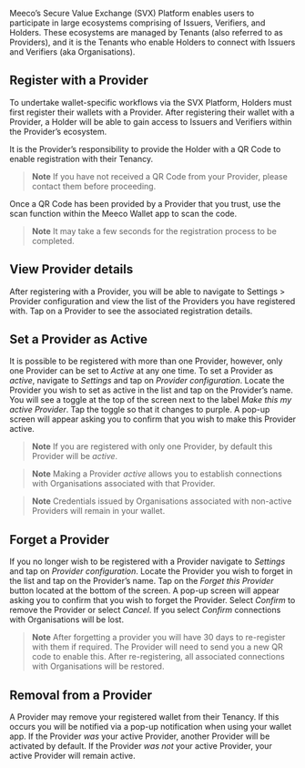 Meeco’s Secure Value Exchange (SVX) Platform enables users to participate in large ecosystems comprising of Issuers, Verifiers, and Holders. These ecosystems are managed by Tenants (also referred to as Providers), and it is the Tenants who enable Holders to connect with Issuers and Verifiers (aka Organisations).

## Register with a Provider
To undertake wallet-specific workflows via the SVX Platform, Holders must first register their wallets with a Provider. After registering their wallet with a Provider, a Holder will be able to gain access to Issuers and Verifiers within the Provider’s ecosystem.

It is the Provider’s responsibility to provide the Holder with a QR Code to enable registration with their Tenancy.

> **Note**
> If you have not received a QR Code from your Provider, please contact them before proceeding.

Once a QR Code has been provided by a Provider that you trust, use the scan function within the Meeco Wallet app to scan the code.

> **Note**
> It may take a few seconds for the registration process to be completed.

## View Provider details
After registering with a Provider, you will be able to navigate to Settings > Provider configuration and view the list of the Providers you have registered with. Tap on a Provider to see the associated registration details.

## Set a Provider as Active
It is possible to be registered with more than one Provider, however, only one Provider can be set to _Active_ at any one time. To set a Provider as _active_, navigate to _Settings_ and tap on _Provider configuration_. Locate the Provider you wish to set as active in the list and tap on the Provider’s name. You will see a toggle at the top of the screen next to the label _Make this my active Provider_. Tap the toggle so that it changes to purple. A pop-up screen will appear asking you to confirm that you wish to make this Provider active.

> **Note**
> If you are registered with only one Provider, by default this Provider will be _active_.

> **Note**
> Making a Provider _active_ allows you to establish connections with Organisations associated with that Provider.

> **Note**
> Credentials issued by Organisations associated with non-active Providers will remain in your wallet.

## Forget a Provider

If you no longer wish to be registered with a Provider navigate to _Settings_ and tap on _Provider configuration_. Locate the Provider you wish to forget in the list and tap on the Provider’s name. Tap on the _Forget this Provider_ button located at the bottom of the screen. A pop-up screen will appear asking you to confirm that you wish to forget the Provider. Select _Confirm_ to remove the Provider or select _Cancel_. If you select _Confirm_ connections with Organisations will be lost.

> **Note**
> After forgetting a provider you will have 30 days to re-register with them if required. The Provider will need to send you a new QR code to enable this. After re-registering, all associated connections with Organisations will be restored. 

## Removal from a Provider

A Provider may remove your registered wallet from their Tenancy. If this occurs you will be notified via a pop-up notification when using your wallet app. If the Provider _was_ your active Provider, another Provider will be activated by default. If the Provider _was not_ your active Provider, your active Provider will remain active.
